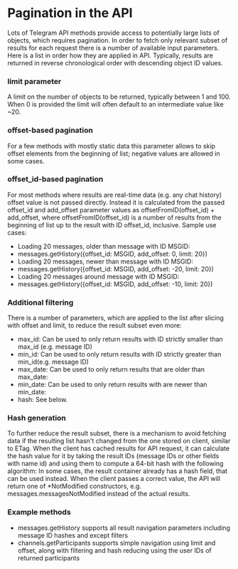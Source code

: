 # Pagination in the API
Lots of Telegram API methods provide access to potentially large lists of objects, which requires pagination.
In order to fetch only relevant subset of results for each request there is a number of available input parameters. Here is a list in order how they are applied in API.
Typically, results are returned in reverse chronological order with descending object ID values.
### limit parameter
A limit on the number of objects to be returned, typically between 1 and 100. When 0 is provided the limit will often default to an intermediate value like ~20.
### offset-based pagination
For a few methods with mostly static data this parameter allows to skip offset elements from the beginning of list; negative values are allowed in some cases.
### offset_id-based pagination
For most methods where results are real-time data (e.g. any chat history) offset value is not passed directly. Instead it is calculated from the passed offset_id and add_offset parameter values as offsetFromID(offset_id) + add_offset, where offsetFromID(offset_id) is a number of results from the beginning of list up to the result with ID offset_id, inclusive.
Sample use cases:
- Loading 20 messages, older than message with ID MSGID:
- messages.getHistory({offset_id: MSGID, add_offset: 0, limit: 20})
- Loading 20 messages, newer than message with ID MSGID:
- messages.getHistory({offset_id: MSGID, add_offset: -20, limit: 20})
- Loading 20 messages around message with ID MSGID:
- messages.getHistory({offset_id: MSGID, add_offset: -10, limit: 20})
### Additional filtering
There is a number of parameters, which are applied to the list after slicing with offset and limit, to reduce the result subset even more:
- max_id: Can be used to only return results with ID strictly smaller than max_id (e.g. message ID)
- min_id: Can be used to only return results with ID strictly greater than min_id(e.g. message ID)
- max_date: Can be used to only return results that are older than max_date:
- min_date: Can be used to only return results with are newer than min_date:
- hash: See below.
### Hash generation
To further reduce the result subset, there is a mechanism to avoid fetching data if the resulting list hasn't changed from the one stored on client, similar to ETag.
When the client has cached results for API request, it can calculate the hash value for it by taking the result IDs (message IDs or other fields with name id) and using them to compute a 64-bit hash with the following algorithm:
In some cases, the result container already has a hash field, that can be used instead.
When the client passes a correct value, the API will return one of *NotModified constructors, e.g. messages.messagesNotModified instead of the actual results.
### Example methods
- messages.getHistory supports all result navigation parameters including message ID hashes and except filters
- channels.getParticipants supports simple navigation using limit and offset, along with filtering and hash reducing using the user IDs of returned participants
